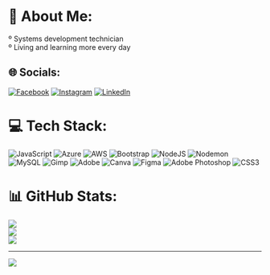 # 💫 About Me:
º Systems development technician<br>º Living and learning more every day


## 🌐 Socials:
[![Facebook](https://img.shields.io/badge/Facebook-%231877F2.svg?logo=Facebook&logoColor=white)](/www.facebook.com/matheussilva7348) [![Instagram](https://img.shields.io/badge/Instagram-%23E4405F.svg?logo=Instagram&logoColor=white)](https://www.instagram.com/e.u.mateus?igsh=MXFrbTFlN2ZucnZzcw==) [![LinkedIn](https://img.shields.io/badge/LinkedIn-%230077B5.svg?logo=linkedin&logoColor=white)](https://www.linkedin.com/in/mateussilvasocial/) 

# 💻 Tech Stack:
![JavaScript](https://img.shields.io/badge/javascript-%23323330.svg?style=for-the-badge&logo=javascript&logoColor=%23F7DF1E) ![Azure](https://img.shields.io/badge/azure-%230072C6.svg?style=for-the-badge&logo=microsoftazure&logoColor=white) ![AWS](https://img.shields.io/badge/AWS-%23FF9900.svg?style=for-the-badge&logo=amazon-aws&logoColor=white) ![Bootstrap](https://img.shields.io/badge/bootstrap-%238511FA.svg?style=for-the-badge&logo=bootstrap&logoColor=white) ![NodeJS](https://img.shields.io/badge/node.js-6DA55F?style=for-the-badge&logo=node.js&logoColor=white) ![Nodemon](https://img.shields.io/badge/NODEMON-%23323330.svg?style=for-the-badge&logo=nodemon&logoColor=%BBDEAD) ![MySQL](https://img.shields.io/badge/mysql-%2300000f.svg?style=for-the-badge&logo=mysql&logoColor=white) ![Gimp](https://img.shields.io/badge/Gimp-657D8B?style=for-the-badge&logo=gimp&logoColor=FFFFFF) ![Adobe](https://img.shields.io/badge/adobe-%23FF0000.svg?style=for-the-badge&logo=adobe&logoColor=white) ![Canva](https://img.shields.io/badge/Canva-%2300C4CC.svg?style=for-the-badge&logo=Canva&logoColor=white) ![Figma](https://img.shields.io/badge/figma-%23F24E1E.svg?style=for-the-badge&logo=figma&logoColor=white) ![Adobe Photoshop](https://img.shields.io/badge/adobe%20photoshop-%2331A8FF.svg?style=for-the-badge&logo=adobe%20photoshop&logoColor=white) ![CSS3](https://img.shields.io/badge/css3-%231572B6.svg?style=for-the-badge&logo=css3&logoColor=white)
# 📊 GitHub Stats:
![](https://github-readme-stats.vercel.app/api?username=Mateus046&theme=dark&hide_border=false&include_all_commits=true&count_private=false)<br/>
![](https://github-readme-streak-stats.herokuapp.com/?user=Mateus046&theme=dark&hide_border=false)<br/>
![](https://github-readme-stats.vercel.app/api/top-langs/?username=Mateus046&theme=dark&hide_border=false&include_all_commits=true&count_private=false&layout=compact)

---
[![](https://visitcount.itsvg.in/api?id=Mateus046&icon=0&color=0)](https://visitcount.itsvg.in)

<!-- Proudly created with GPRM ( https://gprm.itsvg.in ) -->
